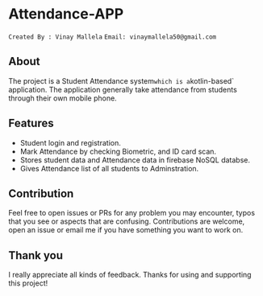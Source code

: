 # Attendance-APP

<p align="center">
  
`Created By : Vinay Mallela`
`Email: vinaymallela50@gmail.com`

</p>


## About
   The project is a Student Attendance system` which is a `kotlin-based` application. The application generally take attendance from students through their own mobile phone.
## Features
* Student login and registration.
* Mark Attendance by checking Biometric, and ID card scan.
* Stores student data and Attendance data in firebase NoSQL databse.
* Gives Attendance list of all students to Adminstration.


## Contribution
   Feel free to open issues or PRs for any problem you may encounter, typos that you see or aspects that are confusing. Contributions are welcome, open an issue or email me if you have something you want to work on.
 
## Thank you
I really appreciate all kinds of feedback. Thanks for using and supporting this project!
